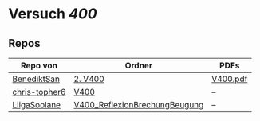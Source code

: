 # Versuch *400*

## Repos

|               Repo von               |                                                     Ordner                                                      |                                                                                PDFs                                                                                |
|--------------------------------------|-----------------------------------------------------------------------------------------------------------------|--------------------------------------------------------------------------------------------------------------------------------------------------------------------|
|[BenediktSan](../repo/BenediktSan)    |[2. V400](https://github.com/BenediktSan/AnfaengerPraktikum2020/tree/main/Versuche%20Semester%20IV/2.%20V400)    |[V400.pdf](https://docs.google.com/viewer?url=https://raw.githubusercontent.com/BenediktSan/AnfaengerPraktikum2020/main/Versuche%20Semester%20IV/2.%20V400/V400.pdf)|
|[chris-topher6](../repo/chris-topher6)|[V400](https://github.com/chris-topher6/Anfaenger-Praktikum/tree/master/V400)                                    |–                                                                                                                                                                   |
|[LiigaSoolane](../repo/LiigaSoolane)  |[V400_ReflexionBrechungBeugung](https://github.com/LiigaSoolane/Paktikum/tree/main/V400_ReflexionBrechungBeugung)|–                                                                                                                                                                   |
